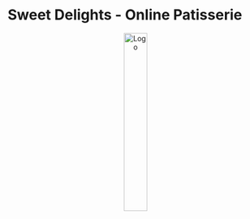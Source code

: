 # Sweet Delights - Online Patisserie

<p align="center">
<img src="https://cdn-icons-png.flaticon.com/512/3173/3173443.png" alt="Logo" width="30%" height="30%">
</p>
